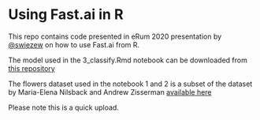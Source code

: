 # Using Fast.ai in R
This repo contains code presented in eRum 2020 presentation by [@swiezew](https://github.com/swiezew) on how to use Fast.ai from R.

The model used in the 3_classify.Rmd notebook can be downloaded from [this repository](https://github.com/Appsilon/serengeti_try_it_yourself/blob/master/model/trained_model.pkl)

The flowers dataset used in the notebook 1 and 2 is a subset of the dataset by Maria-Elena Nilsback and Andrew Zisserman [available here](https://www.robots.ox.ac.uk/~vgg/data/flowers/)

Please note this is a quick upload.
